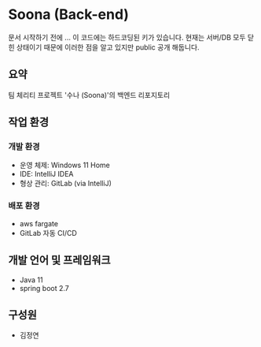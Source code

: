 # Soona (Back-end)

문서 시작하기 전에 ... 이 코드에는 하드코딩된 키가 있습니다. 현재는 서버/DB 모두 닫힌 상태이기 때문에 이러한 점을 알고 있지만 public 공개 해둡니다. 

## 요약

팀 체리티 프로젝트 '수나 (Soona)'의 백엔드 리포지토리

## 작업 환경

### 개발 환경

* 운영 체제: Windows 11 Home
* IDE: IntelliJ IDEA 
* 형상 관리: GitLab (via IntelliJ)

### 배포 환경

* aws fargate
* GitLab 자동 CI/CD

## 개발 언어 및 프레임워크 

* Java 11
* spring boot 2.7

## 구성원

* 김정연
